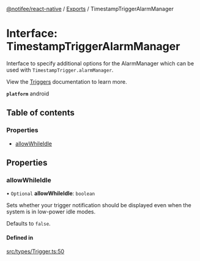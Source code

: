 [@notifee/react-native](../README.md) / [Exports](../modules.md) / TimestampTriggerAlarmManager

# Interface: TimestampTriggerAlarmManager

Interface to specify additional options for the AlarmManager which can be used with `TimestampTrigger.alarmManager`.

View the [Triggers](/react-native/docs/triggers) documentation to learn more.

**`platform`** android

## Table of contents

### Properties

- [allowWhileIdle](TimestampTriggerAlarmManager.md#allowwhileidle)

## Properties

### allowWhileIdle

• `Optional` **allowWhileIdle**: `boolean`

Sets whether your trigger notification should be displayed even when the system is in low-power idle modes.

Defaults to `false`.

#### Defined in

[src/types/Trigger.ts:50](https://github.com/cabljac/react-native-notifee/blob/4d792c9/src/types/Trigger.ts#L50)
